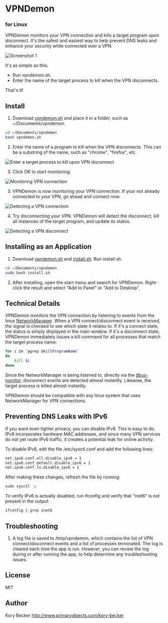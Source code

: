 VPNDemon
=========
### for Linux


VPNDemon monitors your VPN connection and kills a target program upon disconnect. It's the safest and easiest way to help prevent DNS leaks and enhance your security while connected over a VPN.

![Screenshot 1](https://raw.githubusercontent.com/primaryobjects/vpndemon/master/screenshots/screenshot4.png)

It's as simple as this:

- Run vpndemon.sh.
- Enter the name of the target process to kill when the VPN disconnects.

That's it!

Install
---

1. Download [vpndemon.sh](https://raw.githubusercontent.com/primaryobjects/vpndemon/master/vpndemon.sh) and place it in a folder, such as ~/Documents/vpndemon.
 ```sh
 cd ~/Documents/vpndemon
 bash vpndemon.sh
 ```

2. Enter the name of a program to kill when the VPN disconnects. This can be a substring of the name, such as "chrome", "firefox", etc.

 ![Enter a target process to kill upon VPN disconnect](https://raw.githubusercontent.com/primaryobjects/vpndemon/master/screenshots/screenshot1.png)

3. Click OK to start monitoring.

 ![Monitoring VPN connection](https://raw.githubusercontent.com/primaryobjects/vpndemon/master/screenshots/screenshot2.png)

3. VPNDemon is now monitoring your VPN connection. If your not already connected to your VPN, go ahead and connect now.

 ![Detecting a VPN connection](https://raw.githubusercontent.com/primaryobjects/vpndemon/master/screenshots/screenshot3.png)

4. Try disconnecting your VPN. VPNDemon will detect the disconnect, kill all instances of the target program, and update its status.

 ![Detecting a VPN disconnect](https://raw.githubusercontent.com/primaryobjects/vpndemon/master/screenshots/screenshot4.png)

Installing as an Application
---

1. Download [vpndemon.sh](https://raw.githubusercontent.com/primaryobjects/vpndemon/master/vpndemon.sh) and [install.sh](https://raw.githubusercontent.com/primaryobjects/vpndemon/master/install.sh). Run install.sh.
 ```sh
 cd ~/Documents/vpndemon
 sudo bash install.sh
 ```

2. After installing, open the start menu and search for VPNDemon. Right-click the result and select "Add to Panel" or "Add to Desktop".

Technical Details
---

VPNDemon monitors the VPN connection by listening to events from the linux [NetworkManager](https://wiki.archlinux.org/index.php/NetworkManager). When a VPN connect/disconnect event is received, the signal is checked to see which state it relates to. If it's a connect state, the status is simply displayed in the main window. If it's a disconnect state, VPNDemon immediately issues a kill command for all processes that match the target process name:

```sh
for i in `pgrep $killProgramName`
do
    kill $i
done
```

Since the NetworkManager is being listened to, directly via the [dbus-monitor](http://dbus.freedesktop.org/doc/dbus-monitor.1.html), disconnect events are detected almost instantly. Likewise, the target process is killed almost instantly.

VPNDemon should be compatible with any linux system that uses NetworkManager for VPN connections.

Preventing DNS Leaks with IPv6
---

If you want even tighter privacy, you can disable IPv6. This is easy to do. IPv6 incorporates hardware MAC addresses, and since many VPN services do not yet route IPv6 traffic, it creates a potential leak for online activity.

To disable IPv6, edit the file /etc/sysctl.conf and add the following lines:
```sh
net.ipv6.conf.all.disable_ipv6 = 1
net.ipv6.conf.default.disable_ipv6 = 1
net.ipv6.conf.lo.disable_ipv6 = 1
```
After making these changes, refresh the file by running:
```sh
sudo sysctl -p
```
To verify IPv6 is actually disabled, run ifconfig and verify that "inet6" is not present in the output:
```sh
ifconfig | grep inet6
```

Troubleshooting
---

1. A log file is saved to /tmp/vpndemon, which contains the list of VPN connect/disconnect events and a list of processes terminated. The log is cleared each time the app is run. However, you can review the log during or after running the app, to help determine any troubleshooting issues.

License
----

MIT

Author
----
Kory Becker
http://www.primaryobjects.com/kory-becker

